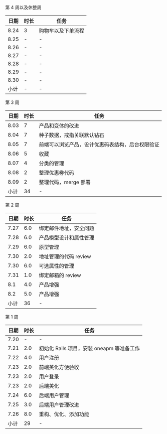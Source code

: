 第 4 周以及休整周

日期 | 时长 | 任务
---- | ---- | ----
8.24 | 3 | 购物车以及下单流程
8.25 | - | -
8.26 | - | -
8.27 | - | -
8.28 | - | -
8.29 | - | -
8.30 | - | -
小计 | - | -

第 3 周

日期 | 时长 | 任务
---- | ---- | ----
8.03 | 7 | 产品和变体的改进
8.04 | 7 | 种子数据，戒指关联默认钻石
8.05 | 7 | 前端可以浏览产品，设计优惠码表结构，后台权限验证
8.06 | 5 | 收藏
8.07 | 4 | 分类的管理
8.08 | 2 | 整理优惠劵代码
8.09 | 2 | 整理代码，merge 部署
小计 | 34 | -

第 2 周

日期 | 时长 | 任务
---- | ---- | ----
7.27 | 6.0 | 绑定邮件地址，安全问题
7.28 | 6.0 | 产品模型设计和属性管理
7.29 | 6.0 | 原型管理
7.30 | 2.0 | 地址管理的代码 review
7.30 | 6.0 | 可选属性的管理
7.31 | 1.0 | 绑定邮箱的 review
8.1 | 4.0 | 产品增强
8.2 | 5.0 | 产品增强
小计 | 36 | -


第 1 周

日期 | 时长 | 任务
---- | ---- | ----
7.20 | - | -
7.21 | 2.0 | 初始化 Rails 项目，安装 oneapm 等准备工作
7.22 | 4.0 | 用户注册
7.23 | 2.0 | 前端美化方便验收
7.23 | 2.0 | 用户登录
7.23 | 2.0 | 后端美化
7.24 | 6.0 | 后端用户管理
7.25 | 3.0 | 后端用户管理改进
7.26 | 8.0 | 重构、优化、添加功能
小计 | 29 | -
